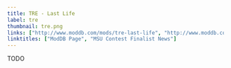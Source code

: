```yaml
---
title: TRE - Last Life
label: tre
thumbnail: tre.png
links: ["http://www.moddb.com/mods/tre-last-life", "http://www.moddb.com/mods/tre-last-life/news/phase-4-finalists-for-the-msu-contest"]
linktitles: ["ModDB Page", "MSU Contest Finalist News"]
---
```

TODO